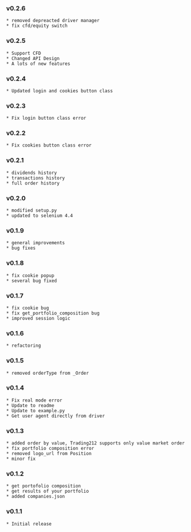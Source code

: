 ### v0.2.6
    * removed depreacted driver manager
    * fix cfd/equity switch
### v0.2.5

    * Support CFD
    * Changed API Design
    * A lots of new features

### v0.2.4

    * Updated login and cookies button class

### v0.2.3

    * Fix login button class error

### v0.2.2

    * Fix cookies button class error

### v0.2.1

    * dividends history
    * transactions history
    * full order history

### v0.2.0

    * modified setup.py
    * updated to selenium 4.4

### v0.1.9

    * general improvements
    * bug fixes

### v0.1.8

    * fix cookie popup
    * several bug fixed

### v0.1.7

    * fix cookie bug
    * fix get_portfolio_composition bug
    * improved session logic

### v0.1.6

    * refactoring

### v0.1.5

    * removed orderType from _Order

### v0.1.4

    * Fix real mode error
    * Update to readme
    * Update to example.py
    * Get user agent directly from driver

### v0.1.3

    * added order by value, Trading212 supports only value market order
    * fix portfolio composition error
    * removed logo_url from Position
    * minor fix

### v0.1.2

    * get portofolio composition
    * get results of your portfolio
    * added companies.json

### v0.1.1

    * Initial release